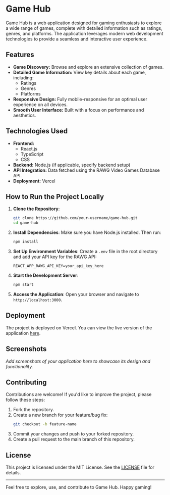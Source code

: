 # Game Hub

Game Hub is a web application designed for gaming enthusiasts to explore a wide range of games, complete with detailed information such as ratings, genres, and platforms. The application leverages modern web development technologies to provide a seamless and interactive user experience.

## Features

- **Game Discovery:** Browse and explore an extensive collection of games.
- **Detailed Game Information:** View key details about each game, including:
  - Ratings
  - Genres
  - Platforms
- **Responsive Design:** Fully mobile-responsive for an optimal user experience on all devices.
- **Smooth User Interface:** Built with a focus on performance and aesthetics.

## Technologies Used

- **Frontend:**
  - React.js
  - TypeScript
  - CSS
- **Backend:** Node.js (if applicable, specify backend setup)
- **API Integration:** Data fetched using the RAWG Video Games Database API.
- **Deployment:** Vercel

## How to Run the Project Locally

1. **Clone the Repository**:

   ```bash
   git clone https://github.com/your-username/game-hub.git
   cd game-hub
   ```

2. **Install Dependencies**:
   Make sure you have Node.js installed. Then run:

   ```bash
   npm install
   ```

3. **Set Up Environment Variables**:
   Create a `.env` file in the root directory and add your API key for the RAWG API:

   ```env
   REACT_APP_RAWG_API_KEY=your_api_key_here
   ```

4. **Start the Development Server**:

   ```bash
   npm start
   ```

5. **Access the Application**:
   Open your browser and navigate to `http://localhost:3000`.

## Deployment

The project is deployed on Vercel. You can view the live version of the application [here](https://game-hubbb.vercel.app/).

## Screenshots

_Add screenshots of your application here to showcase its design and functionality._

## Contributing

Contributions are welcome! If you'd like to improve the project, please follow these steps:

1. Fork the repository.
2. Create a new branch for your feature/bug fix:
   ```bash
   git checkout -b feature-name
   ```
3. Commit your changes and push to your forked repository.
4. Create a pull request to the main branch of this repository.

## License

This project is licensed under the MIT License. See the [LICENSE](LICENSE) file for details.

---

Feel free to explore, use, and contribute to Game Hub. Happy gaming!
